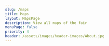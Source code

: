```yaml
---
slug: /maps
title: Maps
layout: MapsPage
description: View all maps of the fair
menuPage: false
priority: 4
header: /assets/images/header-images/About.jpg
---
```

